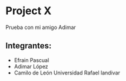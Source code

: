 # Project X
 Prueba con mi amigo Adimar

 ## Integrantes:
 + Efrain Pascual
 + Adimar López 
 + Camilo de León 
 Universidad Rafael landivar